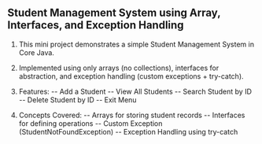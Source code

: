 ## Student Management System using Array, Interfaces, and Exception Handling

1. This mini project demonstrates a simple Student Management System in Core Java. 
2. Implemented using only arrays (no collections), interfaces for abstraction, and exception handling (custom exceptions + try-catch). 

3. Features:
 -- Add a Student
 -- View All Students 
 -- Search Student by ID
 -- Delete Student by ID
 -- Exit Menu 

4. Concepts Covered: 
 -- Arrays for storing student records
 -- Interfaces for defining operations
 -- Custom Exception (StudentNotFoundException) 
 -- Exception Handling using try-catch



